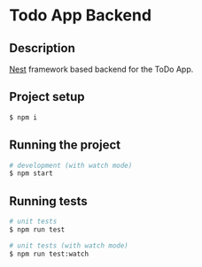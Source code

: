 # Todo App Backend

## Description

[Nest](https://github.com/nestjs/nest) framework based backend for the ToDo App.

## Project setup

```bash
$ npm i
```

## Running the project

```bash
# development (with watch mode)
$ npm start
```

## Running tests

```bash
# unit tests
$ npm run test

# unit tests (with watch mode)
$ npm run test:watch
```
